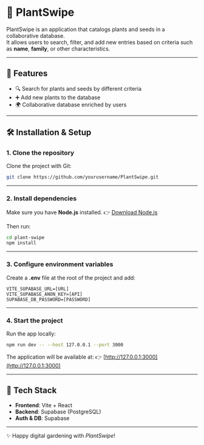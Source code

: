 # 🌱 PlantSwipe  

PlantSwipe is an application that catalogs plants and seeds in a collaborative database.  
It allows users to search, filter, and add new entries based on criteria such as **name**, **family**, or other characteristics.  

---

## 🚀 Features
- 🔍 Search for plants and seeds by different criteria  
- ➕ Add new plants to the database  
- 🌍 Collaborative database enriched by users  

---

## 🛠️ Installation & Setup

### 1. Clone the repository
Clone the project with Git:  
```bash
git clone https://github.com/yourusername/PlantSwipe.git
````

---

### 2. Install dependencies

Make sure you have **Node.js** installed.
👉 [Download Node.js](https://nodejs.org/en/download)

Then run:

```bash
cd plant-swipe
npm install
```

---

### 3. Configure environment variables

Create a **.env** file at the root of the project and add:

```env
VITE_SUPABASE_URL=[URL]
VITE_SUPABASE_ANON_KEY=[API]
SUPABASE_DB_PASSWORD=[PASSWORD]
```

---

### 4. Start the project

Run the app locally:

```bash
npm run dev -- --host 127.0.0.1 --port 3000
```

The application will be available at:
👉 [http://127.0.0.1:3000](http://127.0.0.1:3000)

---

## 📂 Tech Stack

* **Frontend**: Vite + React
* **Backend**: Supabase (PostgreSQL)
* **Auth & DB**: Supabase


---

✨ Happy digital gardening with *PlantSwipe*!
